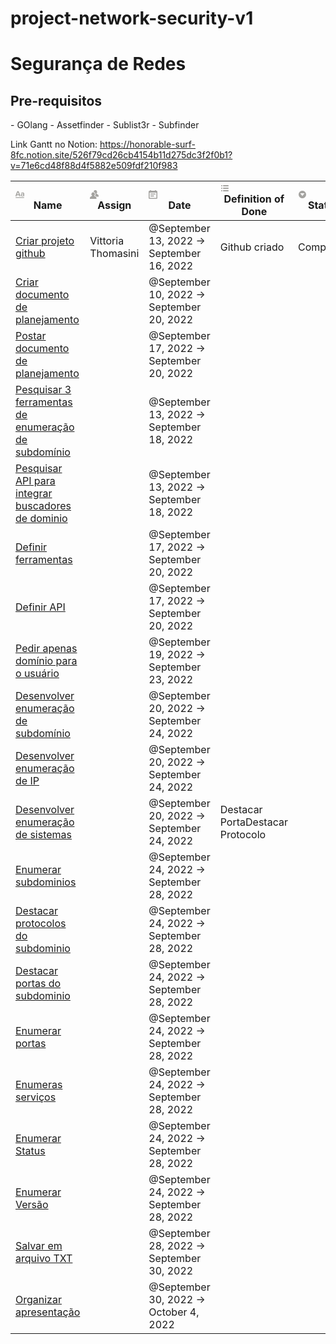# project-network-security-v1
<h1>Segurança de Redes</h1>
<h2>Pre-requisitos</h2>
- GOlang
- Assetfinder
- Sublist3r
- Subfinder


 Link Gantt no Notion: https://honorable-surf-8fc.notion.site/526f79cd26cb4154b11d275dc3f2f0b1?v=71e6cd48f88d4f5882e509fdf210f983 
<div class="page-body"><table class="collection-content"><thead><tr><th><span class="icon property-icon"><svg viewBox="0 0 14 14" style="width:14px;height:14px;display:block;fill:rgba(55, 53, 47, 0.45);flex-shrink:0;-webkit-backface-visibility:hidden" class="typesTitle"><path d="M7.73943662,8.6971831 C7.77640845,8.7834507 7.81338028,8.8943662 7.81338028,9.00528169 C7.81338028,9.49823944 7.40669014,9.89260563 6.91373239,9.89260563 C6.53169014,9.89260563 6.19894366,9.64612676 6.08802817,9.30105634 L5.75528169,8.33978873 L2.05809859,8.33978873 L1.72535211,9.30105634 C1.61443662,9.64612676 1.2693662,9.89260563 0.887323944,9.89260563 C0.394366197,9.89260563 0,9.49823944 0,9.00528169 C0,8.8943662 0.0246478873,8.7834507 0.0616197183,8.6971831 L2.46478873,2.48591549 C2.68661972,1.90669014 3.24119718,1.5 3.90669014,1.5 C4.55985915,1.5 5.12676056,1.90669014 5.34859155,2.48591549 L7.73943662,8.6971831 Z M2.60035211,6.82394366 L5.21302817,6.82394366 L3.90669014,3.10211268 L2.60035211,6.82394366 Z M11.3996479,3.70598592 C12.7552817,3.70598592 14,4.24823944 14,5.96126761 L14,9.07922535 C14,9.52288732 13.6549296,9.89260563 13.2112676,9.89260563 C12.8169014,9.89260563 12.471831,9.59683099 12.4225352,9.19014085 C12.028169,9.6584507 11.3257042,9.95422535 10.5492958,9.95422535 C9.60035211,9.95422535 8.47887324,9.31338028 8.47887324,7.98239437 C8.47887324,6.58978873 9.60035211,6.08450704 10.5492958,6.08450704 C11.3380282,6.08450704 12.040493,6.33098592 12.4348592,6.81161972 L12.4348592,5.98591549 C12.4348592,5.38204225 11.9172535,4.98767606 11.1285211,4.98767606 C10.6602113,4.98767606 10.2411972,5.11091549 9.80985915,5.38204225 C9.72359155,5.43133803 9.61267606,5.46830986 9.50176056,5.46830986 C9.18133803,5.46830986 8.91021127,5.1971831 8.91021127,4.86443662 C8.91021127,4.64260563 9.0334507,4.44542254 9.19366197,4.34683099 C9.87147887,3.90316901 10.6232394,3.70598592 11.3996479,3.70598592 Z M11.1778169,8.8943662 C11.6830986,8.8943662 12.1760563,8.72183099 12.4348592,8.37676056 L12.4348592,7.63732394 C12.1760563,7.29225352 11.6830986,7.11971831 11.1778169,7.11971831 C10.5616197,7.11971831 10.056338,7.45246479 10.056338,8.0193662 C10.056338,8.57394366 10.5616197,8.8943662 11.1778169,8.8943662 Z M0.65625,11.125 L13.34375,11.125 C13.7061869,11.125 14,11.4188131 14,11.78125 C14,12.1436869 13.7061869,12.4375 13.34375,12.4375 L0.65625,12.4375 C0.293813133,12.4375 4.43857149e-17,12.1436869 0,11.78125 C-4.43857149e-17,11.4188131 0.293813133,11.125 0.65625,11.125 Z"></path></svg></span>Name</th><th><span class="icon property-icon"><svg viewBox="0 0 14 14" style="width:14px;height:14px;display:block;fill:rgba(55, 53, 47, 0.45);flex-shrink:0;-webkit-backface-visibility:hidden" class="typesPerson"><path d="M9.625,10.8465 C8.91187,10.2891 8.12088,9.926 7,9.26013 L7,8.71938 C7.21175,8.47612 7.392,8.176 7.53813,7.83213 C7.94587,7.7315 8.3125,7.33425 8.3125,7 C8.3125,6.51788 8.1095,6.32713 7.8715,6.17137 C7.8715,6.15562 7.875,6.14162 7.875,6.125 C7.875,5.41362 7.4375,3.5 5.25,3.5 C3.0625,3.5 2.625,5.4145 2.625,6.125 C2.625,6.14162 2.6285,6.15562 2.6285,6.17137 C2.3905,6.32713 2.1875,6.51788 2.1875,7 C2.1875,7.33425 2.55413,7.7315 2.96187,7.833 C3.108,8.176 3.28825,8.47612 3.5,8.71938 L3.5,9.26013 C2.37912,9.92513 1.58812,10.2882 0.875,10.8465 C0.041125,11.4984 0,12.4688 0,14 L10.5,14 C10.5,12.4688 10.4589,11.4984 9.625,10.8465 Z M13.125,7.3465 C12.4119,6.78912 11.6209,6.426 10.5,5.76013 L10.5,5.21938 C10.7118,4.97613 10.892,4.676 11.0381,4.33213 C11.4459,4.2315 11.8125,3.83425 11.8125,3.5 C11.8125,3.01787 11.6095,2.82713 11.3715,2.67138 C11.3715,2.65562 11.375,2.64162 11.375,2.625 C11.375,1.91363 10.9375,0 8.75,0 C6.5625,0 6.125,1.9145 6.125,2.625 C6.125,2.64162 6.1285,2.65562 6.1285,2.67138 C6.11188,2.68275 6.09787,2.69588 6.08125,2.70725 C7.83212,3.066 8.59688,4.54825 8.72813,5.74787 C8.97575,6.00863 9.1875,6.39625 9.1875,7 C9.1875,7.60288 8.771,8.20312 8.18388,8.51462 C8.127,8.624 8.06662,8.729 8.00275,8.82962 C8.155,8.91537 8.30025,8.99675 8.44025,9.07463 C9.08075,9.4325 9.63375,9.74137 10.164,10.1561 C10.3022,10.2638 10.4204,10.3801 10.5289,10.4991 L14,10.4991 C14,8.96875 13.9589,7.99837 13.125,7.3465 Z"></path></svg></span>Assign</th><th><span class="icon property-icon"><svg viewBox="0 0 14 14" style="width:14px;height:14px;display:block;fill:rgba(55, 53, 47, 0.45);flex-shrink:0;-webkit-backface-visibility:hidden" class="typesDate"><path d="M10.8889,5.5 L3.11111,5.5 L3.11111,7.05556 L10.8889,7.05556 L10.8889,5.5 Z M12.4444,1.05556 L11.6667,1.05556 L11.6667,0 L10.1111,0 L10.1111,1.05556 L3.88889,1.05556 L3.88889,0 L2.33333,0 L2.33333,1.05556 L1.55556,1.05556 C0.692222,1.05556 0.00777777,1.75556 0.00777777,2.61111 L0,12.5 C0,13.3556 0.692222,14 1.55556,14 L12.4444,14 C13.3,14 14,13.3556 14,12.5 L14,2.61111 C14,1.75556 13.3,1.05556 12.4444,1.05556 Z M12.4444,12.5 L1.55556,12.5 L1.55556,3.94444 L12.4444,3.94444 L12.4444,12.5 Z M8.55556,8.61111 L3.11111,8.61111 L3.11111,10.1667 L8.55556,10.1667 L8.55556,8.61111 Z"></path></svg></span>Date</th><th><span class="icon property-icon"><svg viewBox="0 0 14 14" style="width:14px;height:14px;display:block;fill:rgba(55, 53, 47, 0.45);flex-shrink:0;-webkit-backface-visibility:hidden" class="typesMultipleSelect"><path d="M4,3 C4,2.447715 4.447715,2 5,2 L12,2 C12.5523,2 13,2.447716 13,3 C13,3.55228 12.5523,4 12,4 L5,4 C4.447715,4 4,3.55228 4,3 Z M4,7 C4,6.447715 4.447715,6 5,6 L12,6 C12.5523,6 13,6.447716 13,7 C13,7.55228 12.5523,8 12,8 L5,8 C4.447715,8 4,7.55228 4,7 Z M4,11 C4,10.447715 4.447715,10 5,10 L12,10 C12.5523,10 13,10.447716 13,11 C13,11.55228 12.5523,12 12,12 L5,12 C4.447715,12 4,11.55228 4,11 Z M2,4 C1.44771525,4 1,3.55228475 1,3 C1,2.44771525 1.44771525,2 2,2 C2.55228475,2 3,2.44771525 3,3 C3,3.55228475 2.55228475,4 2,4 Z M2,8 C1.44771525,8 1,7.55228475 1,7 C1,6.44771525 1.44771525,6 2,6 C2.55228475,6 3,6.44771525 3,7 C3,7.55228475 2.55228475,8 2,8 Z M2,12 C1.44771525,12 1,11.5522847 1,11 C1,10.4477153 1.44771525,10 2,10 C2.55228475,10 3,10.4477153 3,11 C3,11.5522847 2.55228475,12 2,12 Z"></path></svg></span>Definition of Done</th><th><span class="icon property-icon"><svg viewBox="0 0 14 14" style="width:14px;height:14px;display:block;fill:rgba(55, 53, 47, 0.45);flex-shrink:0;-webkit-backface-visibility:hidden" class="typesSelect"><path d="M7,13 C10.31348,13 13,10.31371 13,7 C13,3.68629 10.31348,1 7,1 C3.68652,1 1,3.68629 1,7 C1,10.31371 3.68652,13 7,13 Z M3.75098,5.32278 C3.64893,5.19142 3.74268,5 3.90869,5 L10.09131,5 C10.25732,5 10.35107,5.19142 10.24902,5.32278 L7.15771,9.29703 C7.07764,9.39998 6.92236,9.39998 6.84229,9.29703 L3.75098,5.32278 Z"></path></svg></span>Status</th></tr></thead><tbody><tr id="689d82e0-7f11-48d0-96e5-0e84f6fd4170"><td class="cell-title"><a href="https://www.notion.so/Criar-projeto-github-689d82e07f1148d096e50e84f6fd4170">Criar projeto github</a></td><td class="cell-uK[u">Vittoria Thomasini</span></td><td class="cell-gJVg"><time>@September 13, 2022 → September 16, 2022</time></td><td class="cell-YpBD"><span class="selected-value select-value-color-default">Github criado</span></td><td class="cell-UtlQ"><span class="selected-value select-value-color-green">Completed</span></td></tr><tr id="a667a05c-259a-4d08-9615-39560cfaa4e7"><td class="cell-title"><a href="https://www.notion.so/Criar-documento-de-planejamento-a667a05c259a4d08961539560cfaa4e7">Criar documento de planejamento</a></td><td class="cell-uK[u"></td><td class="cell-gJVg"><time>@September 10, 2022 → September 20, 2022</time></td><td class="cell-YpBD"></td><td class="cell-UtlQ"></td></tr><tr id="440a1373-6d3d-4b9c-bd29-4d351969e2b0"><td class="cell-title"><a href="https://www.notion.so/Postar-documento-de-planejamento-440a13736d3d4b9cbd294d351969e2b0">Postar documento de planejamento</a></td><td class="cell-uK[u"></td><td class="cell-gJVg"><time>@September 17, 2022 → September 20, 2022</time></td><td class="cell-YpBD"></td><td class="cell-UtlQ"></td></tr><tr id="137bcda0-772e-4aec-b62e-ecc199a8a8cf"><td class="cell-title"><a href="https://www.notion.so/Pesquisar-3-ferramentas-de-enumera-o-de-subdom-nio-137bcda0772e4aecb62eecc199a8a8cf">Pesquisar 3 ferramentas de enumeração de subdomínio</a></td><td class="cell-uK[u"></td><td class="cell-gJVg"><time>@September 13, 2022 → September 18, 2022</time></td><td class="cell-YpBD"></td><td class="cell-UtlQ"></td></tr><tr id="9322b265-284c-4b1a-8334-84b06bb121fa"><td class="cell-title"><a href="https://www.notion.so/Pesquisar-API-para-integrar-buscadores-de-dominio-9322b265284c4b1a833484b06bb121fa">Pesquisar API para integrar buscadores de dominio</a></td><td class="cell-uK[u"></td><td class="cell-gJVg"><time>@September 13, 2022 → September 18, 2022</time></td><td class="cell-YpBD"></td><td class="cell-UtlQ"></td></tr><tr id="d617fedf-75d2-4624-8885-aeda9a674e52"><td class="cell-title"><a href="https://www.notion.so/Definir-ferramentas-d617fedf75d246248885aeda9a674e52">Definir ferramentas</a></td><td class="cell-uK[u"></td><td class="cell-gJVg"><time>@September 17, 2022 → September 20, 2022</time></td><td class="cell-YpBD"></td><td class="cell-UtlQ"></td></tr><tr id="fe5c9aaa-85d0-467b-9cc4-bf229b305e05"><td class="cell-title"><a href="https://www.notion.so/Definir-API-fe5c9aaa85d0467b9cc4bf229b305e05">Definir API</a></td><td class="cell-uK[u"></td><td class="cell-gJVg"><time>@September 17, 2022 → September 20, 2022</time></td><td class="cell-YpBD"></td><td class="cell-UtlQ"></td></tr><tr id="7e6be190-4bb5-42a1-a474-5f3f456be4bd"><td class="cell-title"><a href="https://www.notion.so/Pedir-apenas-dom-nio-para-o-usu-rio-7e6be1904bb542a1a4745f3f456be4bd">Pedir apenas domínio para o usuário</a></td><td class="cell-uK[u"></td><td class="cell-gJVg"><time>@September 19, 2022 → September 23, 2022</time></td><td class="cell-YpBD"></td><td class="cell-UtlQ"></td></tr><tr id="53b173c1-3845-40ce-b8e2-e85087ede294"><td class="cell-title"><a href="https://www.notion.so/Desenvolver-enumera-o-de-subdom-nio-53b173c1384540ceb8e2e85087ede294">Desenvolver enumeração de subdomínio</a></td><td class="cell-uK[u"></td><td class="cell-gJVg"><time>@September 20, 2022 → September 24, 2022</time></td><td class="cell-YpBD"></td><td class="cell-UtlQ"></td></tr><tr id="c437e499-d83c-46e9-bb72-eb98d5f7f682"><td class="cell-title"><a href="https://www.notion.so/Desenvolver-enumera-o-de-IP-c437e499d83c46e9bb72eb98d5f7f682">Desenvolver enumeração de IP</a></td><td class="cell-uK[u"></td><td class="cell-gJVg"><time>@September 20, 2022 → September 24, 2022</time></td><td class="cell-YpBD"></td><td class="cell-UtlQ"></td></tr><tr id="10c6b4ce-0a7a-4b73-a157-bda71e8fac98"><td class="cell-title"><a href="https://www.notion.so/Desenvolver-enumera-o-de-sistemas-10c6b4ce0a7a4b73a157bda71e8fac98">Desenvolver enumeração de sistemas</a></td><td class="cell-uK[u"></td><td class="cell-gJVg"><time>@September 20, 2022 → September 24, 2022</time></td><td class="cell-YpBD"><span class="selected-value select-value-color-red">Destacar Porta</span><span class="selected-value select-value-color-purple">Destacar Protocolo</span></td><td class="cell-UtlQ"></td></tr><tr id="8449435a-368e-441b-865c-fb17747b9c2d"><td class="cell-title"><a href="https://www.notion.so/Enumerar-subdominios-8449435a368e441b865cfb17747b9c2d">Enumerar subdominios </a></td><td class="cell-uK[u"></td><td class="cell-gJVg"><time>@September 24, 2022 → September 28, 2022</time></td><td class="cell-YpBD"></td><td class="cell-UtlQ"></td></tr><tr id="0308ceea-09ec-450b-8db1-4394717c31f9"><td class="cell-title"><a href="https://www.notion.so/Destacar-protocolos-do-subdominio-0308ceea09ec450b8db14394717c31f9">Destacar protocolos do subdominio</a></td><td class="cell-uK[u"></td><td class="cell-gJVg"><time>@September 24, 2022 → September 28, 2022</time></td><td class="cell-YpBD"></td><td class="cell-UtlQ"></td></tr><tr id="ee3f5822-74ef-4de8-92b7-d8a341fa71f8"><td class="cell-title"><a href="https://www.notion.so/Destacar-portas-do-subdominio-ee3f582274ef4de892b7d8a341fa71f8">Destacar portas do subdominio</a></td><td class="cell-uK[u"></td><td class="cell-gJVg"><time>@September 24, 2022 → September 28, 2022</time></td><td class="cell-YpBD"></td><td class="cell-UtlQ"></td></tr><tr id="e15aa55f-9673-442e-a85d-9e74fc96a4aa"><td class="cell-title"><a href="https://www.notion.so/Enumerar-portas-e15aa55f9673442ea85d9e74fc96a4aa">Enumerar portas</a></td><td class="cell-uK[u"></td><td class="cell-gJVg"><time>@September 24, 2022 → September 28, 2022</time></td><td class="cell-YpBD"></td><td class="cell-UtlQ"></td></tr><tr id="e5e93536-e554-43c1-9fab-150d982860de"><td class="cell-title"><a href="https://www.notion.so/Enumeras-servi-os-e5e93536e55443c19fab150d982860de">Enumeras serviços</a></td><td class="cell-uK[u"></td><td class="cell-gJVg"><time>@September 24, 2022 → September 28, 2022</time></td><td class="cell-YpBD"></td><td class="cell-UtlQ"></td></tr><tr id="698f750b-83e9-4424-ae62-2108b48bc516"><td class="cell-title"><a href="https://www.notion.so/Enumerar-Status-698f750b83e94424ae622108b48bc516">Enumerar Status</a></td><td class="cell-uK[u"></td><td class="cell-gJVg"><time>@September 24, 2022 → September 28, 2022</time></td><td class="cell-YpBD"></td><td class="cell-UtlQ"></td></tr><tr id="2382a593-94e2-4e7c-a0b9-de55e3a6ec0a"><td class="cell-title"><a href="https://www.notion.so/Enumerar-Vers-o-2382a59394e24e7ca0b9de55e3a6ec0a">Enumerar Versão</a></td><td class="cell-uK[u"></td><td class="cell-gJVg"><time>@September 24, 2022 → September 28, 2022</time></td><td class="cell-YpBD"></td><td class="cell-UtlQ"></td></tr><tr id="2f5e78e7-64a9-4d13-b68c-3d0d589ad35e"><td class="cell-title"><a href="https://www.notion.so/Salvar-em-arquivo-TXT-2f5e78e764a94d13b68c3d0d589ad35e">Salvar em arquivo TXT</a></td><td class="cell-uK[u"></td><td class="cell-gJVg"><time>@September 28, 2022 → September 30, 2022</time></td><td class="cell-YpBD"></td><td class="cell-UtlQ"></td></tr><tr id="d5c0364f-5d14-442a-86d0-de62aa6a2319"><td class="cell-title"><a href="https://www.notion.so/Organizar-apresenta-o-d5c0364f5d14442a86d0de62aa6a2319">Organizar apresentação</a></td><td class="cell-uK[u"></td><td class="cell-gJVg"><time>@September 30, 2022 → October 4, 2022</time></td><td class="cell-YpBD"></td><td class="cell-UtlQ"></td></tr></tbody></table></div></article></body></html>
